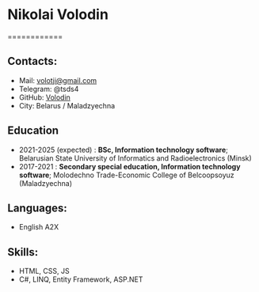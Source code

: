 # Nikolai Volodin
============

## Contacts:
* Mail: volotji@gmail.com
* Telegram: @tsds4
* GitHub: [Volodin](https://github.com/tjgtll)
* City: Belarus / Maladzyechna

## Education
* 2021-2025 (expected)
:   **BSc, Information technology software**; Belarusian State University of Informatics and Radioelectronics (Minsk)
* 2017-2021
:   **Secondary special education, Information technology software**; Molodechno Trade-Economic College of Belcoopsoyuz (Maladzyechna)

## Languages:
* English A2X

## Skills:
* HTML, CSS, JS
* C#, LINQ, Entity Framework, ASP.NET